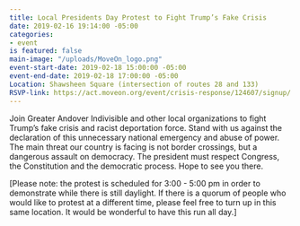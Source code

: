 ```yaml
---
title: Local Presidents Day Protest to Fight Trump’s Fake Crisis
date: 2019-02-16 19:14:00 -05:00
categories:
- event
is featured: false
main-image: "/uploads/MoveOn_logo.png"
event-start-date: 2019-02-18 15:00:00 -05:00
event-end-date: 2019-02-18 17:00:00 -05:00
Location: Shawsheen Square (intersection of routes 28 and 133)
RSVP-link: https://act.moveon.org/event/crisis-response/124607/signup/
---
```


Join Greater Andover Indivisible and other local organizations to fight Trump’s fake crisis and racist deportation force. Stand with us against the declaration of this unnecessary national emergency and abuse of power. The main threat our country is facing is not border crossings, but a dangerous assault on democracy. The president must respect Congress, the Constitution and the democratic process. Hope to see you there.

[Please note: the protest is scheduled for 3:00 - 5:00 pm in order to demonstrate while there is still daylight. If there is a quorum of people who would like to protest at a different time, please feel free to turn up in this same location. It would be wonderful to have this run all day.]